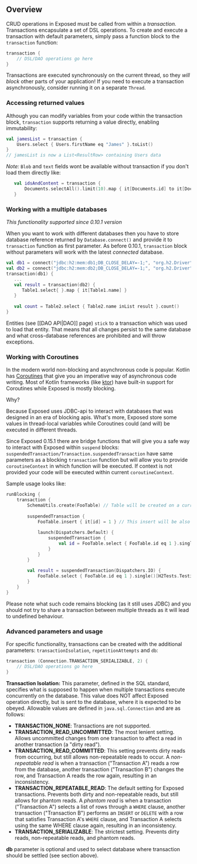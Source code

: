 ## Overview

CRUD operations in Exposed must be called from within a _transaction._ Transactions encapsulate a set of DSL operations. To create and execute a transaction with default parameters, simply pass a function block to the `transaction` function:
```kotlin
transaction {
    // DSL/DAO operations go here
}
```
Transactions are executed synchronously on the current thread, so they _will block_ other parts of your application! If you need to execute a transaction asynchronously, consider running it on a separate `Thread`.

### Accessing returned values

Although you can modify variables from your code within the transaction block, `transaction` supports returning a value directly, enabling immutability:

```kotlin
val jamesList = transaction {
    Users.select { Users.firstName eq "James" }.toList()
}
// jamesList is now a List<ResultRow> containing Users data
```
*Note:* `Blob` and `text` fields wont be available without transaction if you don't load them directly like:
```kotlin
   val idsAndContent = transaction {
       Documents.selectAll().limit(10).map { it[Documents.id] to it[Documents.content] }
   }
```

### Working with a multiple databases
_This functionality supported since 0.10.1 version_

When you want to work with different databases then you have to store database reference returned by `Database.connect()` and provide it to `transaction` function as first parameter. As before 0.10.1, `transaction` block without parameters will work with the latest _connected_ database.
```kotlin
val db1 = connect("jdbc:h2:mem:db1;DB_CLOSE_DELAY=-1;", "org.h2.Driver", "root", "")
val db2 = connect("jdbc:h2:mem:db2;DB_CLOSE_DELAY=-1;", "org.h2.Driver", "root", "")
transaction(db1) {
   ...
   val result = transaction(db2) {
      Table1.select{ }.map { it[Table1.name] }
   }
   
   val count = Table2.select { Table2.name inList result }.count()
}
```

Entities (see [[DAO API|DAO]] page) `stick` to a transaction which was used to load that entity. That means that all changes persist to the same database and what cross-database references are prohibited and will throw exceptions.

### Working with Coroutines
In the modern world non-blocking and asynchronous code is popular. Kotlin has [Coroutines](https://kotlinlang.org/docs/reference/coroutines-overview.html) that give you an imperative way of asynchronous code writing. Most of Kotlin frameworks (like [ktor](https://ktor.io)) have built-in support for Coroutines while Exposed is mostly blocking. 

Why? 

Because Exposed uses JDBC-api to interact with databases that was designed in an era of blocking apis. What's more, Exposed store some values in thread-local variables while Coroutines could (and will) be executed in different threads. 

Since Exposed 0.15.1 there are bridge functions that  will give you a safe way to interact with Exposed within `suspend` blocks: `suspendedTransaction/Transaction.suspendedTransaction` have same parameters as a blocking `transaction` function but will allow you to provide `coroutineContext` in which function will be executed. If context is not provided your code will be executed within current `coroutineContext`.

Sample usage looks like:
```kotlin
runBlocking {
    transaction {    
        SchemaUtils.create(FooTable) // Table will be created on a current thread
    
        suspendedTransaction {
            FooTable.insert { it[id] = 1 } // This insert will be also executed on a current thread 
    
            launch(Dispatchers.Default) {
                suspendedTransaction {
                    val id = FooTable.select { FooTable.id eq 1 }.single()()[FooTable.id] // This select will be executed on some thread from Default dispatcher using the same transaction
                }
            }
        }
    
        val result = suspendedTransaction(Dispatchers.IO) {
            FooTable.select { FooTable.id eq 1 }.single()[H2Tests.Testing.id] // This select will be executed on some thread from IO dispatcher using the same transaction
        }
    }
}

```  

Please note what such code remains blocking (as it still uses JDBC) and you should not try to share a transaction between multiple threads as it will lead to undefined behaviour.

### Advanced parameters and usage

For specific functionality, transactions can be created with the additional parameters: `transactionIsolation`, `repetitionAttempts` and `db`:

```kotlin
transaction (Connection.TRANSACTION_SERIALIZABLE, 2) {
    // DSL/DAO operations go here
}
```
**Transaction Isolation:** This parameter, defined in the SQL standard, specifies what is supposed to happen when multiple transactions execute concurrently on the database. This value does NOT affect Exposed operation directly, but is sent to the database, where it is expected to be obeyed. Allowable values are defined in `java.sql.Connection` and are as follows:
* **TRANSACTION_NONE**: Transactions are not supported.
* **TRANSACTION_READ_UNCOMMITTED**: The most lenient setting. Allows uncommitted changes from one transaction to affect a read in another transaction (a "dirty read").
* **TRANSACTION_READ_COMMITTED**: This setting prevents dirty reads from occurring, but still allows non-repeatable reads to occur. A _non-repeatable read_ is when a transaction ("Transaction A") reads a row from the database, another transaction ("Transaction B") changes the row, and Transaction A reads the row again, resulting in an inconsistency.
* **TRANSACTION_REPEATABLE_READ**: The default setting for Exposed transactions. Prevents both dirty and non-repeatable reads, but still allows for phantom reads. A _phantom read_ is when a transaction ("Transaction A") selects a list of rows through a `WHERE` clause, another transaction ("Transaction B") performs an `INSERT` or `DELETE` with a row that satisfies Transaction A's `WHERE` clause, and Transaction A selects using the same WHERE clause again, resulting in an inconsistency.
* **TRANSACTION_SERIALIZABLE**: The strictest setting. Prevents dirty reads, non-repeatable reads, and phantom reads.

**db** parameter is optional and used to select database where transaction should be settled (see section above).